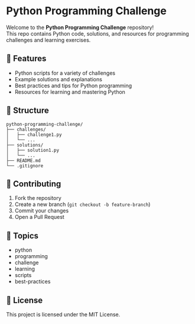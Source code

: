 # Python Programming Challenge

Welcome to the **Python Programming Challenge** repository!  
This repo contains Python code, solutions, and resources for programming challenges and learning exercises.

## 🚀 Features

- Python scripts for a variety of challenges
- Example solutions and explanations
- Best practices and tips for Python programming
- Resources for learning and mastering Python

## 📂 Structure

```
python-programming-challenge/
├── challenges/
│   ├── challenge1.py
│   └── ...
├── solutions/
│   ├── solution1.py
│   └── ...
├── README.md
└── .gitignore
```

## 📝 Contributing

1. Fork the repository
2. Create a new branch (`git checkout -b feature-branch`)
3. Commit your changes
4. Open a Pull Request

## 📢 Topics

- python
- programming
- challenge
- learning
- scripts
- best-practices

## 📄 License

This project is licensed under the MIT License.

